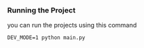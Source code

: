 ### Running the Project

you can run the projects using this command

```
DEV_MODE=1 python main.py
```